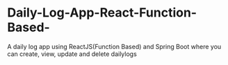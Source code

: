 # Daily-Log-App-React-Function-Based-
A daily log app using ReactJS(Function Based) and Spring Boot where you can create, view, update and delete dailylogs
